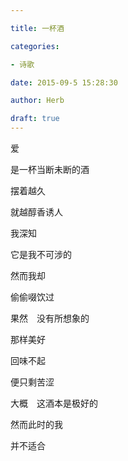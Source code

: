 ```yaml
---

title: 一杯酒

categories:

- 诗歌

date: 2015-09-5 15:28:30

author: Herb

draft: true
---
```


爱

是一杯当断未断的酒

摆着越久

就越醇香诱人



我深知

它是我不可涉的

然而我却

偷偷啜饮过



果然　没有所想象的

那样美好

回味不起

便只剩苦涩



大概　这酒本是极好的

然而此时的我

并不适合

